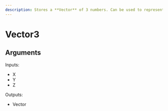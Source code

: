 ```yaml
---
description: Stores a **Vector** of 3 numbers. Can be used to represent positions, rotations, and more. Use **Get Vector Axis Value** to access the individual elements within an existing vector.
---
```


# Vector3

## Arguments

Inputs:

- X
- Y
- Z

Outputs:

- Vector
